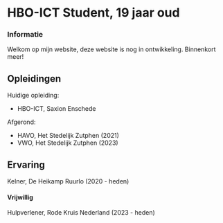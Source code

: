 # HBO-ICT Student, 19 jaar oud

### Informatie
Welkom op mijn website, deze website is nog in ontwikkeling. Binnenkort meer!

## Opleidingen

Huidige opleiding:
- HBO-ICT, Saxion Enschede

Afgerond:
 - HAVO, Het Stedelijk Zutphen (2021)
 - VWO, Het Stedelijk Zutphen (2023)

## Ervaring

Kelner, De Heikamp Ruurlo (2020 - heden)

#### Vrijwillig
Hulpverlener, Rode Kruis Nederland (2023 - heden)
